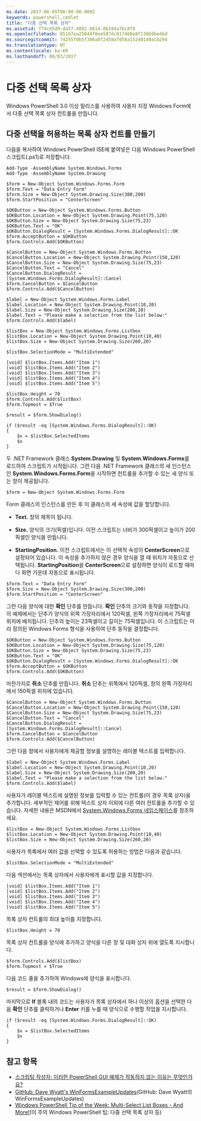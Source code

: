 ```yaml
---
ms.date: 2017-06-05T00:00:00.000Z
keywords: powershell,cmdlet
title: "다중 선택 목록 상자"
ms.assetid: f74cd5d9-da57-4802-b614-0b194a7bc8f8
ms.openlocfilehash: 85167ea25044f0ee587dc817460e8f13869be4bd
ms.sourcegitcommit: 74255f0b5f386a072458af058a15240140acb294
ms.translationtype: HT
ms.contentlocale: ko-KR
ms.lasthandoff: 08/03/2017
---
```

# <a name="multiple-selection-list-boxes"></a>다중 선택 목록 상자
Windows PowerShell 3.0 이상 릴리스를 사용하여 사용자 지정 Windows Form에서 다중 선택 목록 상자 컨트롤을 만듭니다.

## <a name="create-list-box-controls-that-allow-multiple-selections"></a>다중 선택을 허용하는 목록 상자 컨트롤 만들기
다음을 복사하여 Windows PowerShell ISE에 붙여넣은 다음 Windows PowerShell 스크립트(.ps1)로 저장합니다.

```
Add-Type -AssemblyName System.Windows.Forms
Add-Type -AssemblyName System.Drawing

$form = New-Object System.Windows.Forms.Form 
$form.Text = "Data Entry Form"
$form.Size = New-Object System.Drawing.Size(300,200) 
$form.StartPosition = "CenterScreen"

$OKButton = New-Object System.Windows.Forms.Button
$OKButton.Location = New-Object System.Drawing.Point(75,120)
$OKButton.Size = New-Object System.Drawing.Size(75,23)
$OKButton.Text = "OK"
$OKButton.DialogResult = [System.Windows.Forms.DialogResult]::OK
$form.AcceptButton = $OKButton
$form.Controls.Add($OKButton)

$CancelButton = New-Object System.Windows.Forms.Button
$CancelButton.Location = New-Object System.Drawing.Point(150,120)
$CancelButton.Size = New-Object System.Drawing.Size(75,23)
$CancelButton.Text = "Cancel"
$CancelButton.DialogResult = [System.Windows.Forms.DialogResult]::Cancel
$form.CancelButton = $CancelButton
$form.Controls.Add($CancelButton)

$label = New-Object System.Windows.Forms.Label
$label.Location = New-Object System.Drawing.Point(10,20) 
$label.Size = New-Object System.Drawing.Size(280,20) 
$label.Text = "Please make a selection from the list below:"
$form.Controls.Add($label) 

$listBox = New-Object System.Windows.Forms.Listbox 
$listBox.Location = New-Object System.Drawing.Point(10,40) 
$listBox.Size = New-Object System.Drawing.Size(260,20) 

$listBox.SelectionMode = "MultiExtended"

[void] $listBox.Items.Add("Item 1")
[void] $listBox.Items.Add("Item 2")
[void] $listBox.Items.Add("Item 3")
[void] $listBox.Items.Add("Item 4")
[void] $listBox.Items.Add("Item 5")

$listBox.Height = 70
$form.Controls.Add($listBox) 
$form.Topmost = $True

$result = $form.ShowDialog()

if ($result -eq [System.Windows.Forms.DialogResult]::OK)
{
    $x = $listBox.SelectedItems
    $x
}
```

두 .NET Framework 클래스 **System.Drawing** 및 **System.Windows.Forms**를 로드하여 스크립트가 시작됩니다. 그런 다음 .NET Framework 클래스의 새 인스턴스인 **System.Windows.Forms.Form**을 시작하면 컨트롤을 추가할 수 있는 새 양식 또는 창이 제공됩니다.

```
$form = New-Object System.Windows.Forms.Form
```

Form 클래스의 인스턴스를 만든 후 이 클래스의 세 속성에 값을 할당합니다.

-   **Text.** 창의 제목이 됩니다.

-   **Size.** 양식의 크기(픽셀)입니다. 이전 스크립트는 너비가 300픽셀이고 높이가 200픽셀인 양식을 만듭니다.

-   **StartingPosition.** 이전 스크립트에서는 이 선택적 속성이 **CenterScreen**으로 설정되어 있습니다. 이 속성을 추가하지 않은 경우 양식을 열 때 위치가 자동으로 선택됩니다. **StartingPosition**을 **CenterScreen**으로 설정하면 양식이 로드할 때마다 화면 가운데 자동으로 표시됩니다.

```
$form.Text = "Data Entry Form"
$form.Size = New-Object System.Drawing.Size(300,200) 
$form.StartPosition = "CenterScreen"
```

그런 다음 양식에 대한 **확인** 단추를 만듭니다. **확인** 단추의 크기와 동작을 지정합니다. 이 예제에서는 단추가 양식의 위쪽 가장자리에서 120픽셀, 왼쪽 가장자리에서 75픽셀 위치에 배치됩니다. 단추의 높이는 23픽셀이고 길이는 75픽셀입니다. 이 스크립트는 미리 정의된 Windows Forms 형식을 사용하여 단추 동작을 결정합니다.

```
$OKButton = New-Object System.Windows.Forms.Button
$OKButton.Location = New-Object System.Drawing.Size(75,120)
$OKButton.Size = New-Object System.Drawing.Size(75,23)
$OKButton.Text = "OK"
$OKButton.DialogResult = [System.Windows.Forms.DialogResult]::OK
$form.AcceptButton = $OKButton
$form.Controls.Add($OKButton)
```

마찬가지로 **취소** 단추를 만듭니다. **취소** 단추는 위쪽에서 120픽셀, 창의 왼쪽 가장자리에서 150픽셀 위치에 있습니다.

```
$CancelButton = New-Object System.Windows.Forms.Button
$CancelButton.Location = New-Object System.Drawing.Point(150,120)
$CancelButton.Size = New-Object System.Drawing.Size(75,23)
$CancelButton.Text = "Cancel"
$CancelButton.DialogResult = [System.Windows.Forms.DialogResult]::Cancel
$form.CancelButton = $CancelButton
$form.Controls.Add($CancelButton)
```

그런 다음 창에서 사용자에게 제공할 정보를 설명하는 레이블 텍스트를 입력합니다.

```
$label = New-Object System.Windows.Forms.Label
$label.Location = New-Object System.Drawing.Point(10,20) 
$label.Size = New-Object System.Drawing.Size(280,20) 
$label.Text = "Please make a selection from the list below:"
$form.Controls.Add($label)
```

사용자가 레이블 텍스트에 설명된 정보를 입력할 수 있는 컨트롤(이 경우 목록 상자)을 추가합니다. 세부적인 제어를 위해 텍스트 상자 이외에 다른 여러 컨트롤을 추가할 수 있습니다. 자세한 내용은 MSDN에서 [System.Windows.Forms 네임스페이스](http://msdn.microsoft.com/library/k50ex0x9(v=vs.110).aspx)를 참조하세요.

```
$listBox = New-Object System.Windows.Forms.Listbox 
$listBox.Location = New-Object System.Drawing.Point(10,40) 
$listBox.Size = New-Object System.Drawing.Size(260,20)
```


사용자가 목록에서 여러 값을 선택할 수 있도록 허용하는 방법은 다음과 같습니다.

```
$listBox.SelectionMode = "MultiExtended"
```

다음 섹션에서는 목록 상자에서 사용자에게 표시할 값을 지정합니다.

```
[void] $listBox.Items.Add("Item 1")
[void] $listBox.Items.Add("Item 2")
[void] $listBox.Items.Add("Item 3")
[void] $listBox.Items.Add("Item 4")
[void] $listBox.Items.Add("Item 5")
```

목록 상자 컨트롤의 최대 높이를 지정합니다.

```
$listBox.Height = 70
```

목록 상자 컨트롤을 양식에 추가하고 양식을 다른 창 및 대화 상자 위에 열도록 지시합니다.

```
$form.Controls.Add($listBox) 
$form.Topmost = $True
```

다음 코드 줄을 추가하여 Windows에 양식을 표시합니다.

```
$result = $form.ShowDialog()
```

마지막으로 **If** 블록 내의 코드는 사용자가 목록 상자에서 하나 이상의 옵션을 선택한 다음 **확인** 단추를 클릭하거나 **Enter** 키를 누를 때 양식으로 수행할 작업을 지시합니다.

```
if ($result -eq [System.Windows.Forms.DialogResult]::OK)
{
    $x = $listBox.SelectedItems
    $x
}
```

## <a name="see-also"></a>참고 항목
- [스크립팅 작성자: 이러한 PowerShell GUI 예제가 작동하지 않는 이유는 무엇인가요?](http://go.microsoft.com/fwlink/?LinkId=506644)
- [GitHub: Dave Wyatt's WinFormsExampleUpdates](https://github.com/dlwyatt/WinFormsExampleUpdates)(GitHub: Dave Wyatt의 WinFormsExampleUpdates)
- [Windows PowerShell Tip of the Week: Multi-Select List Boxes - And More!](http://technet.microsoft.com/library/ff730950.aspx)(이 주의 Windows PowerShell 팁: 다중 선택 목록 상자 등)

